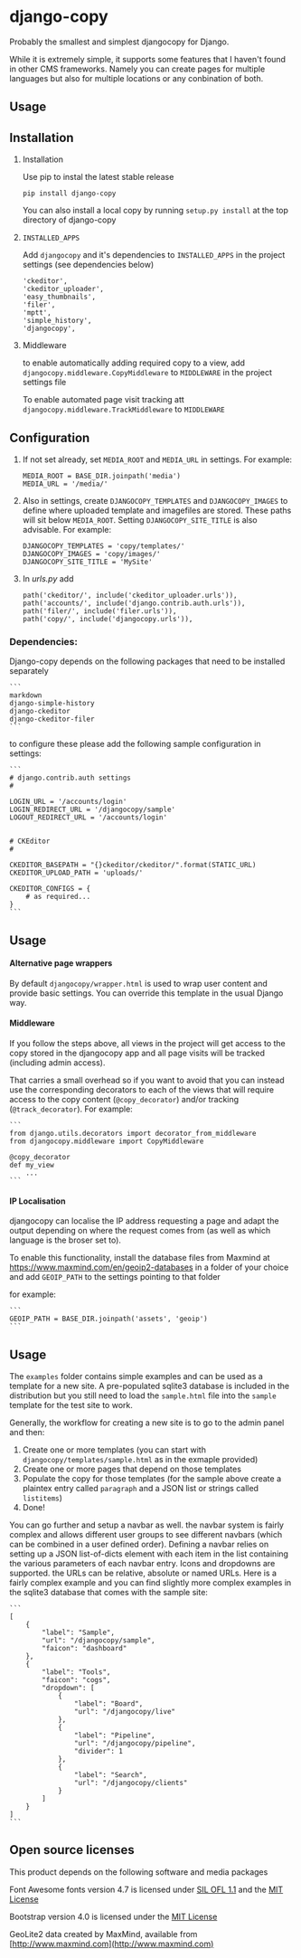 # django-copy

Probably the smallest and simplest djangocopy for Django.

While it is extremely simple, it supports some features that I haven't found in other CMS frameworks. Namely you can create 
pages for multiple languages but also for multiple locations or any conbination of both.


## Usage


## Installation

1. Installation

    Use pip to instal the latest stable release

    ```
    pip install django-copy
    ```

    You can also install a local copy by running `setup.py install` at the top directory of django-copy


2. `INSTALLED_APPS`

    Add `djangocopy` and it's dependencies to `INSTALLED_APPS` in the project settings (see dependencies below)

    ```
    'ckeditor',
    'ckeditor_uploader',
    'easy_thumbnails',
    'filer',
    'mptt',
    'simple_history',
    'djangocopy',
    ```

5. Middleware

    to enable automatically adding required copy to a view, add `djangocopy.middleware.CopyMiddleware` 
    to `MIDDLEWARE` in the project settings file

    To enable automated page visit tracking att `djangocopy.middleware.TrackMiddleware` to `MIDDLEWARE` 




## Configuration

1. If not set already, set `MEDIA_ROOT` and `MEDIA_URL` in settings. For example:

    ```
    MEDIA_ROOT = BASE_DIR.joinpath('media')
    MEDIA_URL = '/media/'
    ```

2. Also in settings, create `DJANGOCOPY_TEMPLATES` and `DJANGOCOPY_IMAGES` to define where uploaded template and imagefiles are stored. These paths will sit below `MEDIA_ROOT`. Setting `DJANGOCOPY_SITE_TITLE` is also advisable. For example:

    ```
    DJANGOCOPY_TEMPLATES = 'copy/templates/'
    DJANGOCOPY_IMAGES = 'copy/images/'
    DJANGOCOPY_SITE_TITLE = 'MySite'
    ```


7. In _urls.py_ add

    ```
    path('ckeditor/', include('ckeditor_uploader.urls')),
    path('accounts/', include('django.contrib.auth.urls')),
    path('filer/', include('filer.urls')),
    path('copy/', include('djangocopy.urls')),
    ```


### Dependencies:

Django-copy depends on the following packages that need to be installed separately

    ```
    markdown
    django-simple-history
    django-ckeditor
    django-ckeditor-filer
    ```

to configure these please add the following sample configuration in settings:

    ```
    # django.contrib.auth settings
    #

    LOGIN_URL = '/accounts/login'
    LOGIN_REDIRECT_URL = '/djangocopy/sample'
    LOGOUT_REDIRECT_URL = '/accounts/login'


    # CKEditor
    #

    CKEDITOR_BASEPATH = "{}ckeditor/ckeditor/".format(STATIC_URL)
    CKEDITOR_UPLOAD_PATH = 'uploads/'

    CKEDITOR_CONFIGS = {
        # as required...
    }
    ```


## Usage

#### Alternative page wrappers

By default `djangocopy/wrapper.html` is used to wrap user content and provide basic settings. You can override this template in
the usual Django way.


#### Middleware

If you follow the steps above, all views in the project will get access to the copy stored in the djangocopy app and all page visits will be tracked (including admin access).

That carries a small overhead so if you want to avoid that you can instead use the corresponding decorators to each of the views that will require access to the copy content (`@copy_decorator`) and/or
tracking (`@track_decorator`). For example:

    ```
    from django.utils.decorators import decorator_from_middleware
    from djangocopy.middleware import CopyMiddleware

    @copy_decorator
    def my_view
        ...
    ```


#### IP Localisation

djangocopy can localise the IP address requesting a page and adapt the output depending on where the request comes from (as well as 
which language is the broser set to).

To enable this functionality, install the database files from Maxmind at https://www.maxmind.com/en/geoip2-databases in a folder of
 your choice and add `GEOIP_PATH` to the settings pointing to that folder 

for example:

    ```
    GEOIP_PATH = BASE_DIR.joinpath('assets', 'geoip')
    ```


## Usage

The `examples` folder contains simple examples and can be used as a template for a new site. A pre-populated sqlite3 database
is included in the distribution but you still need to load the `sample.html` file into the `sample` template for the test
site to work.

Generally, the workflow for creating a new site is to go to the admin panel and then:

1. Create one or more templates (you can start with `djangocopy/templates/sample.html` as in the exmaple provided)
2. Create one or more pages that depend on those templates
3. Populate the copy for those templates (for the sample above create a plaintex entry called `paragraph` and a JSON 
list or strings called `listitems`)
4. Done!

You can go further and setup a navbar as well. the navbar system is fairly complex and allows different user groups 
to see different navbars (which can be combined in a user defined order). Defining a navbar relies on setting up a 
JSON list-of-dicts element with each item in the list containing the various parameters of each navbar entry. Icons 
and dropdowns are supported. the URLs can be relative, absolute or named URLs. Here is a fairly complex example and 
you can find slightly more complex examples in the sqlite3 database that comes with the sample site:

    ```
    [
        {
            "label": "Sample",
            "url": "/djangocopy/sample",
            "faicon": "dashboard"
        },
        {
            "label": "Tools",
            "faicon": "cogs",
            "dropdown": [
                {
                    "label": "Board",
                    "url": "/djangocopy/live"
                },
                {
                    "label": "Pipeline",
                    "url": "/djangocopy/pipeline",
                    "divider": 1
                },
                {
                    "label": "Search",
                    "url": "/djangocopy/clients"
                }
            ]
        }
    ]
    ```


## Open source licenses

This product depends on the following software and media packages

Font Awesome fonts version 4.7 is licensed under [SIL OFL 1.1](http://scripts.sil.org/OFL) and the [MIT License](http://opensource.org/licenses/mit-license.html)

Bootstrap version 4.0 is licensed under the [MIT License](http://opensource.org/licenses/mit-license.html)

GeoLite2 data created by MaxMind, available from [http://www.maxmind.com](http://www.maxmind.com)
